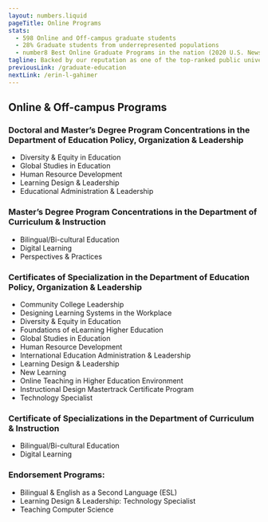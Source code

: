 ```yaml
---
layout: numbers.liquid
pageTitle: Online Programs
stats: 
  - 598 Online and Off-campus graduate students
  - 28% Graduate students from underrepresented populations
  - number8 Best Online Graduate Programs in the nation (2020 U.S. News & World Report)
tagline: Backed by our reputation as one of the top-ranked public universities in the world, our online and Chicago-area programs offer an affordable, flexible, and valuable investment for busy professionals.
previousLink: /graduate-education
nextLink: /erin-l-gahimer
---
```


## Online & Off-campus Programs

### Doctoral and Master’s Degree Program Concentrations in the Department of Education Policy, Organization & Leadership
* Diversity & Equity in Education
* Global Studies in Education
* Human Resource Development
* Learning Design & Leadership
* Educational Administration & Leadership

### Master’s Degree Program Concentrations in the Department of Curriculum & Instruction
* Bilingual/Bi-cultural Education
* Digital Learning
* Perspectives & Practices

### Certificates of Specialization in the Department of Education Policy, Organization & Leadership
* Community College Leadership
* Designing Learning Systems in the Workplace
* Diversity & Equity in Education
* Foundations of eLearning Higher Education
* Global Studies in Education
* Human Resource Development
* International Education Administration & Leadership
* Learning Design & Leadership
* New Learning
* Online Teaching in Higher Education Environment
* Instructional Design Mastertrack Certificate Program
* Technology Specialist

### Certificate of Specializations in the Department of Curriculum & Instruction
* Bilingual/Bi-cultural Education
* Digital Learning

### Endorsement Programs:
* Bilingual & English as a Second Language (ESL)
* Learning Design & Leadership: Technology Specialist
* Teaching Computer Science